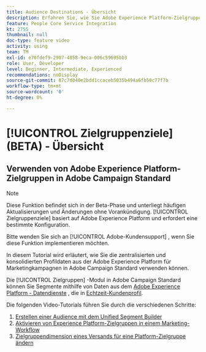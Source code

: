 ```yaml
---
title: Audience Destinations - Übersicht
description: Erfahren Sie, wie Sie Adobe Experience Platform-Zielgruppen in Adobe Campaign Standard verwenden.
feature: People Core Service Integration
kt: 2755
thumbnail: null
doc-type: feature video
activity: using
team: TM
exl-id: e70fdef9-2907-4858-9eca-006c59695bb3
role: User, Developer
level: Beginner, Intermediate, Experienced
recommendations: noDisplay
source-git-commit: 87c7d040e2bdd1ccaceb5035b494a6fb50c77f7b
workflow-type: tm+mt
source-wordcount: '0'
ht-degree: 0%

---
```


# [!UICONTROL Zielgruppenziele] (BETA) - Übersicht

## Verwenden von Adobe Experience Platform-Zielgruppen in Adobe Campaign Standard

>[!NOTE]
>
>Diese Funktion befindet sich in der Beta-Phase und unterliegt häufigen Aktualisierungen und Änderungen ohne Vorankündigung. [!UICONTROL Zielgruppenziele] basiert auf Adobe Experience Platform und erfordert eine bestimmte Konfiguration.
>
>Bitte wenden Sie sich an [!UICONTROL Adobe-Kundensupport] , wenn Sie diese Funktion implementieren möchten.

In diesem Tutorial wird erläutert, wie Sie die zentralisierten und konsolidierten Profildaten aus der Adobe Experience Platform für Marketingkampagnen in Adobe Campaign Standard verwenden können.

Die [!UICONTROL Zielgruppen] -Modul in Adobe Campaign Standard können Sie Segmente mithilfe von Daten aus dem [Adobe Experience Platform - Datendienste](https://www.adobe.io/apis/experienceplatform/home/services.html) , die in [Echtzeit-Kundenprofil](https://experienceleague.adobe.com/docs/platform-learn/tutorials/profiles/understanding-the-real-time-customer-profile.html?lang=en).

Die folgenden Video-Tutorials führen Sie durch die verschiedenen Schritte:

1. [Erstellen einer Audience mit dem Unified Segment Builder](/help/profiles-and-audiences/audience-destinations/creating-audiences-using-segment-builder.md)
2. [Aktivieren von Experience Platform-Zielgruppen in einem Marketing-Workflow](/help/profiles-and-audiences/audience-destinations/activating-aep-audiences.md)
3. [Zielgruppendimension eines Versands für eine Platform-Zielgruppe ändern](/help/profiles-and-audiences/audience-destinations/changing-targeting-dimension.md)
